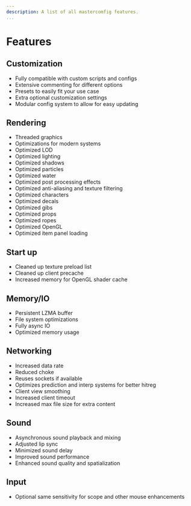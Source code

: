 ```yaml
---
description: A list of all mastercomfig features.
...
```


# Features

## Customization

* Fully compatible with custom scripts and configs
* Extensive commenting for different options
* Presets to easily fit your use case
* Extra optional customization settings
* Modular config system to allow for easy updating

## Rendering

* Threaded graphics
* Optimizations for modern systems
* Optimized LOD
* Optimized lighting
* Optimized shadows
* Optimized particles
* Optimized water
* Optimized post processing effects
* Optimized anti-aliasing and texture filtering
* Optimized characters
* Optimized decals
* Optimized gibs
* Optimized props
* Optimized ropes
* Optimized OpenGL
* Optimized item panel loading

## Start up

* Cleaned up texture preload list
* Cleaned up client precache
* Increased memory for OpenGL shader cache

## Memory/IO

* Persistent LZMA buffer
* File system optimizations
* Fully async IO
* Optimized memory usage

## Networking

* Increased data rate
* Reduced choke
* Reuses sockets if available
* Optimizes prediction and interp systems for better hitreg
* Client view smoothing
* Increased client timeout
* Increased max file size for extra content

## Sound

* Asynchronous sound playback and mixing
* Adjusted lip sync
* Minimized sound delay
* Improved sound performance
* Enhanced sound quality and spatialization

## Input

* Optional same sensitivity for scope and other mouse enhancements
